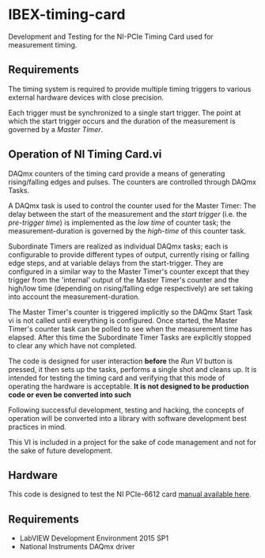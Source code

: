 # IBEX-timing-card
Development and Testing for the NI-PCIe Timing Card used for measurement timing.

## Requirements
The timing system is required to provide multiple timing triggers to various external hardware devices with close precision.

Each trigger must be synchronized to a single start trigger. The point at which the start trigger occurs and the duration of the measurement is governed by a *Master Timer*.

## Operation of NI Timing Card.vi
DAQmx counters of the timing card provide a means of generating rising/falling edges and pulses. The counters are controlled through DAQmx Tasks.

A DAQmx task is used to control the counter used for the Master Timer: The delay between the start of the measurement and the *start trigger* (i.e. the *pre-trigger time*) is implemented as the *low time* of counter task; the measurement-duration is governed by the *high-time* of this counter task.

Subordinate Timers are realized as individual DAQmx tasks; each is configurable to provide different types of output, currently rising or falling edge steps, and at variable delays from the start-trigger. They are configured in a similar way to the Master Timer's counter except that they trigger from the 'internal' output of the Master Timer's counter and the high/low time (depending on rising/falling edge respectively) are set taking into account the measurement-duration.

The Master Timer's counter is triggered implicitly so the DAQmx Start Task vi is not called until everything is configured. Once started, the Master Timer's counter task can be polled to see when the measurement time has elapsed. After this time the Subordinate Timer Tasks are explicitly stopped to clear any which have not completed.

The code is designed for user interaction **before** the *Run VI* button is pressed, it then sets up the tasks, performs a single shot and cleans up. It is intended for testing the timing card and verifying that this mode of operating the hardware is acceptable. **It is not designed to be production code or even be converted into such**

Following successful development, testing and hacking, the concepts of operation will be converted into a library with software development best practices in mind.

This VI is included in a project for the sake of code management and not for the sake of future development.

## Hardware
This code is designed to test the NI PCIe-6612 card [manual available here](http://www.ni.com/pdf/manuals/374008b.pdf).

## Requirements
* LabVIEW Development Environment 2015 SP1
* National Instruments DAQmx driver
